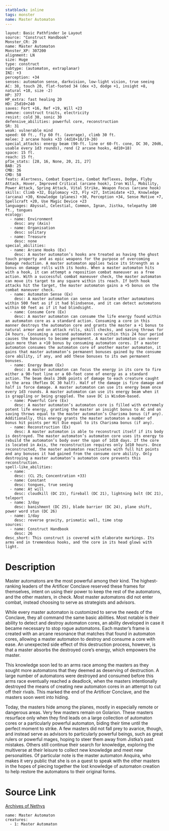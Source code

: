 ```yaml
---
statblock: inline
tags: monster
name: Master Automaton
---
```

```statblock
layout: Basic Pathfinder 1e Layout
source: "Construct Handbook"
Monster_CR: 20
name: Master Automaton
Monster_XP: 307200
alignment: LN
size: Huge
type: construct
subtype: (automaton, extraplanar)
INI: +3
perception: +34
senses: automaton sense, darkvision, low-light vision, true seeing
AC: 38, touch 20, flat-footed 34 (dex +3, dodge +1, insight +8, natural +18, size -2)
HP: 377
HP_extra: fast healing 20
HD: 25d10+240
saves: Fort +16, Ref +19, Will +23
immune: construct traits, electricity
resist: cold 30, sonic 30
defensive_abilities: powerful core, reconstruction
SR: 31
weak: vulnerable mind
speed: 60 ft., fly 60 ft. (average), climb 30 ft.
melee: 2 arcane hooks +33 (4d10+18/19-20)
special_attacks: energy beam (90-ft. line or 60-ft. cone, DC 30, 20d6, usable every 1d3 rounds), rend (2 arcane hooks, 4d10+18)
space: 15 ft.
reach: 15 ft.
pf1e_stats: [28, 16, None, 20, 21, 27]
BAB: 25
CMB: 36
CMD: 58
feats: Alertness, Combat Expertise, Combat Reflexes, Dodge, Flyby Attack, Hover, Improved Critical (arcane hook), Iron Will, Mobility, Power Attack, Spring Attack, Vital Strike, Weapon Focus (arcane hook)
skills: Climb +32, Diplomacy +23, Fly +27, Intimidate +23, Knowledge (arcana) +30, Knowledge (planes) +30, Perception +34, Sense Motive +7, Spellcraft +20, Use Magic Device +23
languages: Abyssal, Celestial, Common, Ignan, Jistka, telepathy 100 ft., tongues
ecology:
  - name: Environment
    desc: any (Axis)
  - name: Organisation
    desc: solitary
  - name: Treasure
    desc: none
special_abilities:
  - name: Arcane Hooks (Ex)
    desc: A master automaton’s hooks are treated as having the ghost touch property and as epic weapons for the purpose of overcoming damage reduction. A master automaton applies twice its Strength as a bonus on damage rolls with its hooks. When a master automaton hits with a hook, it can attempt a reposition combat maneuver as a free action. With a successful combat maneuver check, the master automaton can move its target to any square within its reach. If both hook attacks hit the target, the master automaton gains a +5 bonus on the combat maneuver check.
  - name: Automaton Sense (Ex)
    desc: A master automaton can sense and locate other automatons within 500 feet as if it had blindsense, and it can detect automatons within 60 feet as if it had blindsight.
  - name: Consume Core (Ex)
    desc: A master automaton can consume the life energy found within an automaton core as a standard action. Consuming a core in this manner destroys the automaton core and grants the master a +1 bonus to natural armor and on attack rolls, skill checks, and saving throws for 24 hours. Consuming a second automaton core within this 24 hour period causes the bonuses to become permanent. A master automaton can never gain more than a +10 bonus by consuming automaton cores. If a master automaton consumes the automaton core of another master automaton, it gains that master automaton’s permanent bonuses gained by the consume core ability, if any, and add these bonuses to its own permanent bonuses.
  - name: Energy Beam (Ex)
    desc: A master automaton can focus the energy in its core to fire either a 90-foot line or a 60-foot cone of energy as a standard action. The beam deals 20d6 points of damage to each creature caught in the area (Reflex DC 30 half). Half of the damage is fire damage and half is force damage. A master automaton can use its energy beam once every 1d3 rounds. A master automaton can use its energy beam when it is grappling or being grappled. The save DC is Wisdom-based.
  - name: Powerful Core (Ex)
    desc: A master automaton’s automaton core is filled with extremely potent life energy, granting the master an insight bonus to AC and on saving throws equal to the master automaton’s Charisma bonus (if any). Additionally, this energy grants the master automaton a number of bonus hit points per Hit Die equal to its Charisma bonus (if any).
  - name: Reconstruction (Ex)
    desc: A master automaton is able to reconstruct itself if its body is destroyed. The master automaton’s automaton core uses its energy to rebuild the automaton’s body over the span of 1d10 days. If the core is located in Axis, the reconstruction requires only 1d10 hours. Once reconstructed, the master automaton reactivates with full hit points and any bonuses it had gained from the consume core ability. Only destroying a master automaton’s automaton core prevents this reconstruction.
spell-like_abilities:
  - name:
    desc: (CL 25; Concentration +33)
  - name: Constant
    desc: tongues, true seeing
  - name: At will
    desc: cloudkill (DC 23), fireball (DC 21), lightning bolt (DC 21), teleport
  - name: 3/day
    desc: banishment (DC 25), blade barrier (DC 24), plane shift, power word stun (DC 26)
  - name: 1/day
    desc: reverse gravity, prismatic wall, time stop
sources:
  - name: Construct Handbook
    desc: 26
desc_short: This construct is covered with elaborate markings. Its arms end in tremendous hooks, and the core in its head glows with light.
```
# Description
Master automatons are the most powerful among their kind. The highest-ranking leaders of the Artificer Conclave reserved these frames for themselves, intent on using their power to keep the rest of the automatons, and the other masters, in check. Most master automatons did not enter combat, instead choosing to serve as strategists and advisors.

 While every master automaton is customized to serve the needs of the Conclave, they all command the same basic abilities. Most notable is their ability to detect and destroy automaton cores, an ability developed in case it became necessary to stop rogue automatons. Each master’s frame is created with an arcane resonance that matches that found in automaton cores, allowing a master automaton to destroy and consume a core with ease. An unexpected side effect of this destruction process, however, is that a master absorbs the destroyed core’s energy, which empowers the master.

 This knowledge soon led to an arms race among the masters as they sought more automatons that they deemed as deserving of destruction. A large number of automatons were destroyed and consumed before this arms race eventually reached a deadlock, when the masters intentionally destroyed the means of creating new automaton cores in an attempt to cut off their rivals. This marked the end of the Artificer Conclave, and the masters soon went into hiding.

 Today, the masters hide among the planes, mostly in especially remote or dangerous areas. Very few masters remain on Golarion. These masters resurface only when they find leads on a large collection of automaton cores or a particularly powerful automaton, biding their time until the perfect moment to strike. A few masters did not fall prey to avarice, though, and instead serve as advisors to particularly powerful beings, such as great rulers or powerful mages, hoping to steer them away from Jistka’s past mistakes. Others still continue their search for knowledge, exploring the multiverse at their leisure to collect new knowledge and meet new personalities. Of particular note is the master automaton Anquira, who makes it very public that she is on a quest to speak with the other masters in the hopes of piecing together the lost knowledge of automaton creation to help restore the automatons to their original forms.


# Source Link
[Archives of Nethys](https://aonprd.com/MonsterDisplay.aspx?ItemName=Master%20Automaton)
```encounter-table
name: Master Automaton
creatures:
  - 1: Master Automaton
```
